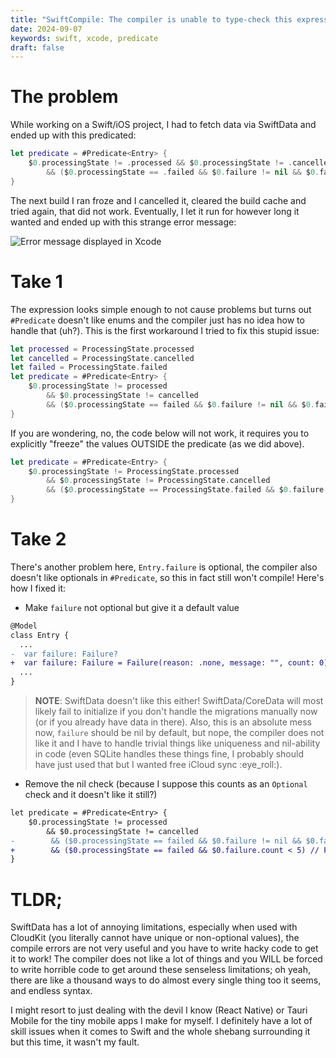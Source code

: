 ```yaml
---
title: "SwiftCompile: The compiler is unable to type-check this expression in reasonable time..."
date: 2024-09-07
keywords: swift, xcode, predicate
draft: false
---
```


# The problem
While working on a Swift/iOS project, I had to fetch data via SwiftData and ended up with this predicated:

```swift
let predicate = #Predicate<Entry> {
    $0.processingState != .processed && $0.processingState != .cancelled
        && ($0.processingState == .failed && $0.failure != nil && $0.failure.count < 5) // Failed but has only failed less than 5 times
}
```

The next build I ran froze and I cancelled it, cleared the build cache and tried again, that did not work. Eventually, I let it run for however long it wanted and ended up with this strange error message:

![Error message displayed in Xcode](/images/screenshots/swift-predicate-error.png)

# Take 1
The expression looks simple enough to not cause problems but turns out `#Predicate` doesn't like enums and the compiler just has no idea how to handle that (uh?). This is the first workaround I tried to fix this stupid issue:

```swift
let processed = ProcessingState.processed
let cancelled = ProcessingState.cancelled
let failed = ProcessingState.failed
let predicate = #Predicate<Entry> {
    $0.processingState != processed
        && $0.processingState != cancelled
        && ($0.processingState == failed && $0.failure != nil && $0.failure.count < 5) // Failed but has only failed less than 5 times
}
```


If you are wondering, no, the code below will not work, it requires you to explicitly "freeze" the values OUTSIDE the predicate (as we did above).

```swift
let predicate = #Predicate<Entry> {
    $0.processingState != ProcessingState.processed
        && $0.processingState != ProcessingState.cancelled
        && ($0.processingState == ProcessingState.failed && $0.failure != nil && $0.failure.count < 5) // Failed but has only failed less than 5 times
}
```

# Take 2
There's another problem here, `Entry.failure` is optional, the compiler also doesn't like optionals in `#Predicate`, so this in fact still won't compile! Here's how I fixed it:

- Make `failure` not optional but give it a default value
```diff
@Model
class Entry {
  ...
-  var failure: Failure?
+  var failure: Failure = Failure(reason: .none, message: "", count: 0)
  ...
}
```

> **NOTE**: SwiftData doesn't like this either! SwiftData/CoreData will most likely fail to initialize if you don't handle the migrations manually now (or if you already have data in there). Also, this is an absolute mess now, `failure` should be nil by default, but nope, the compiler does not like it and I have to handle trivial things like uniqueness and nil-ability in code (even SQLite handles these things fine, I probably should have just used that but I wanted free iCloud sync :eye_roll:).

- Remove the nil check (because I suppose this counts as an `Optional` check and it doesn't like it still?)
```diff
let predicate = #Predicate<Entry> {
    $0.processingState != processed
        && $0.processingState != cancelled
-        && ($0.processingState == failed && $0.failure != nil && $0.failure.count < 5) // Failed but has only failed less than 5 times
+        && ($0.processingState == failed && $0.failure.count < 5) // Failed but has only failed less than 5 times
}
```

# TLDR;
SwiftData has a lot of annoying limitations, especially when used with CloudKit (you literally cannot have unique or non-optional values), the compile errors are not very useful and you have to write hacky code to get it to work! The compiler does not like a lot of things and you WILL be forced to write horrible code to get around these senseless limitations; oh yeah, there are like a thousand ways to do almost every single thing too it seems, and endless syntax.

I might resort to just dealing with the devil I know (React Native) or Tauri Mobile for the tiny mobile apps I make for myself. I definitely have a lot of skill issues when it comes to Swift and the whole shebang surrounding it but this time, it wasn't my fault.
